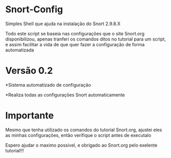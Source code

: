 # Snort-Config
Simples Shell que ajuda na instalação do Snort 2.9.8.X

Todo este script se baseia nas configurações que o site Snort.org disponibilizou, apenas tranferi os comandos ditos no tutorial
para um script, e assim facilitar a vida de que quer fazer a configuração de forma automatizada

# Versão 0.2

*Sistema automatizado de configuração

*Realiza todas as configurações Snort automaticamente


# Importante

Mesmo que tenha utilizado os comandos do tutorial Snort.org, ajustei eles as minhas configurações, então verifique o script antes 
de executalo

Espero ajudar o maximo possivel, e obrigado ao Snort.org pelo exelente tutorial!!!

